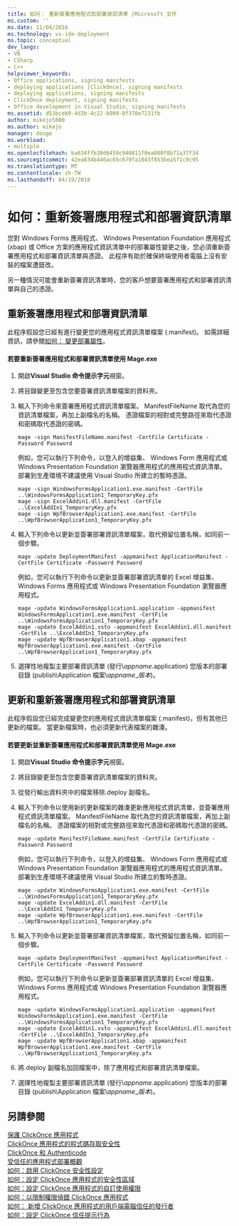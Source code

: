 ```yaml
---
title: 如何： 重新簽署應用程式和部署資訊清單 |Microsoft 文件
ms.custom: ''
ms.date: 11/04/2016
ms.technology: vs-ide-deployment
ms.topic: conceptual
dev_langs:
- VB
- CSharp
- C++
helpviewer_keywords:
- Office applications, signing manifests
- deploying applications [ClickOnce], signing manifests
- deploying applications, signing manifests
- ClickOnce deployment, signing manifests
- Office development in Visual Studio, signing manifests
ms.assetid: d53bceb9-4d3b-4c22-b909-8f370e7231fb
author: mikejo5000
ms.author: mikejo
manager: douge
ms.workload:
- multiple
ms.openlocfilehash: ba634ffb30d6459c940811f0ea080f8b71a37f34
ms.sourcegitcommit: 42ea834b446ac65c679fa1043f853bea5f1c9c95
ms.translationtype: MT
ms.contentlocale: zh-TW
ms.lasthandoff: 04/19/2018
---
```

# <a name="how-to-re-sign-application-and-deployment-manifests"></a>如何：重新簽署應用程式和部署資訊清單
您對 Windows Forms 應用程式、 Windows Presentation Foundation 應用程式 (xbap) 或 Office 方案的應用程式資訊清單中的部署屬性變更之後，您必須重新簽署應用程式和部署資訊清單與憑證。 此程序有助於確保終端使用者電腦上沒有安裝的檔案遭竄改。  
  
 另一種情況可能會重新簽署資訊清單時，您的客戶想要簽署應用程式和部署資訊清單與自己的憑證。  
  
## <a name="re-signing-the-application-and-deployment-manifests"></a>重新簽署應用程式和部署資訊清單  
 此程序假設您已經有進行變更您的應用程式資訊清單檔案 (.manifest)。 如需詳細資訊，請參閱[如何： 變更部署屬性](http://msdn.microsoft.com/en-us/66052a3a-8127-4964-8147-2477ef5d1472)。  
  
#### <a name="to-re-sign-the-application-and-deployment-manifests-with-mageexe"></a>若要重新簽署應用程式和部署資訊清單使用 Mage.exe  
  
1.  開啟**Visual Studio 命令提示字元**視窗。  
  
2.  將目錄變更至包含您要簽署資訊清單檔案的資料夾。  
  
3.  輸入下列命令來簽署應用程式資訊清單檔案。 ManifestFileName 取代為您的資訊清單檔案，再加上副檔名的名稱。 憑證檔案的相對或完整路徑來取代憑證和密碼取代憑證的密碼。  
  
    ```  
    mage -sign ManifestFileName.manifest -CertFile Certificate -Password Password  
    ```  
  
     例如，您可以執行下列命令，以登入的增益集、 Windows Form 應用程式或 Windows Presentation Foundation 瀏覽器應用程式的應用程式資訊清單。 部署到生產環境不建議使用 Visual Studio 所建立的暫時憑證。  
  
    ```  
    mage -sign WindowsFormsApplication1.exe.manifest -CertFile ..\WindowsFormsApplication1_TemporaryKey.pfx  
    mage -sign ExcelAddin1.dll.manifest -CertFile ..\ExcelAddIn1_TemporaryKey.pfx  
    mage -sign WpfBrowserApplication1.exe.manifest -CertFile ..\WpfBrowserApplication1_TemporaryKey.pfx  
    ```  
  
4.  輸入下列命令以更新並簽署部署資訊清單檔案，取代預留位置名稱，如同前一個步驟。  
  
    ```  
    mage -update DeploymentManifest -appmanifest ApplicationManifest -CertFile Certificate -Password Password  
    ```  
  
     例如，您可以執行下列命令以更新並簽署部署資訊清單的 Excel 增益集、 Windows Forms 應用程式或 Windows Presentation Foundation 瀏覽器應用程式。  
  
    ```  
    mage -update WindowsFormsApplication1.application -appmanifest WindowsFormsApplication1.exe.manifest -CertFile ..\WindowsFormsApplication1_TemporaryKey.pfx  
    mage -update ExcelAddin1.vsto -appmanifest ExcelAddin1.dll.manifest -CertFile ..\ExcelAddIn1_TemporaryKey.pfx  
    mage -update WpfBrowserApplication1.xbap -appmanifest WpfBrowserApplication1.exe.manifest -CertFile ..\WpfBrowserApplication1_TemporaryKey.pfx  
    ```  
  
5.  選擇性地複製主要部署資訊清單 (發行\\*appname*.application) 您版本的部署目錄 (publish\Application 檔案\\*appname*_*版本*)。  
  
## <a name="updating-and-re-signing-the-application-and-deployment-manifests"></a>更新和重新簽署應用程式和部署資訊清單  
 此程序假設您已經完成變更您的應用程式資訊清單檔案 (.manifest)，但有其他已更新的檔案。 當更新檔案時，也必須更新代表檔案的雜湊。  
  
#### <a name="to-update-and-re-sign-the-application-and-deployment-manifests-with-mageexe"></a>若要更新並重新簽署應用程式和部署資訊清單使用 Mage.exe  
  
1.  開啟**Visual Studio 命令提示字元**視窗。  
  
2.  將目錄變更至包含您要簽署資訊清單檔案的資料夾。  
  
3.  從發行輸出資料夾中的檔案移除.deploy 副檔名。  
  
4.  輸入下列命令以使用新的更新檔案的雜湊更新應用程式資訊清單，並簽署應用程式資訊清單檔案。 ManifestFileName 取代為您的資訊清單檔案，再加上副檔名的名稱。 憑證檔案的相對或完整路徑來取代憑證和密碼取代憑證的密碼。  
  
    ```  
    mage -update ManifestFileName.manifest -CertFile Certificate -Password Password  
    ```  
  
     例如，您可以執行下列命令，以登入的增益集、 Windows Form 應用程式或 Windows Presentation Foundation 瀏覽器應用程式的應用程式資訊清單。 部署到生產環境不建議使用 Visual Studio 所建立的暫時憑證。  
  
    ```  
    mage -update WindowsFormsApplication1.exe.manifest -CertFile ..\WindowsFormsApplication1_TemporaryKey.pfx  
    mage -update ExcelAddin1.dll.manifest -CertFile ..\ExcelAddIn1_TemporaryKey.pfx  
    mage -update WpfBrowserApplication1.exe.manifest -CertFile ..\WpfBrowserApplication1_TemporaryKey.pfx  
    ```  
  
5.  輸入下列命令以更新並簽署部署資訊清單檔案，取代預留位置名稱，如同前一個步驟。  
  
    ```  
    mage -update DeploymentManifest -appmanifest ApplicationManifest -CertFile Certificate -Password Password  
    ```  
  
     例如，您可以執行下列命令以更新並簽署部署資訊清單的 Excel 增益集、 Windows Forms 應用程式或 Windows Presentation Foundation 瀏覽器應用程式。  
  
    ```  
    mage -update WindowsFormsApplication1.application -appmanifest WindowsFormsApplication1.exe.manifest -CertFile ..\WindowsFormsApplication1_TemporaryKey.pfx  
    mage -update ExcelAddin1.vsto -appmanifest ExcelAddin1.dll.manifest -CertFile ..\ExcelAddIn1_TemporaryKey.pfx  
    mage -update WpfBrowserApplication1.xbap -appmanifest WpfBrowserApplication1.exe.manifest -CertFile ..\WpfBrowserApplication1_TemporaryKey.pfx  
    ```  
  
6.  將.deploy 副檔名加回檔案中，除了應用程式和部署資訊清單檔案。  
  
7.  選擇性地複製主要部署資訊清單 (發行\\*appname*.application) 您版本的部署目錄 (publish\Application 檔案\\*appname*_*版本*)。  
  
## <a name="see-also"></a>另請參閱  
 [保護 ClickOnce 應用程式](../deployment/securing-clickonce-applications.md)   
 [ClickOnce 應用程式的程式碼存取安全性](../deployment/code-access-security-for-clickonce-applications.md)   
 [ClickOnce 和 Authenticode](../deployment/clickonce-and-authenticode.md)   
 [受信任的應用程式部署概觀](../deployment/trusted-application-deployment-overview.md)   
 [如何：啟用 ClickOnce 安全性設定](../deployment/how-to-enable-clickonce-security-settings.md)   
 [如何：設定 ClickOnce 應用程式的安全性區域](../deployment/how-to-set-a-security-zone-for-a-clickonce-application.md)   
 [如何：設定 ClickOnce 應用程式的自訂使用權限](../deployment/how-to-set-custom-permissions-for-a-clickonce-application.md)   
 [如何：以限制權限偵錯 ClickOnce 應用程式](../deployment/how-to-debug-a-clickonce-application-with-restricted-permissions.md)   
 [如何： 新增 ClickOnce 應用程式的用戶端電腦信任的發行者](../deployment/how-to-add-a-trusted-publisher-to-a-client-computer-for-clickonce-applications.md)   
 [如何：設定 ClickOnce 信任提示行為](../deployment/how-to-configure-the-clickonce-trust-prompt-behavior.md)